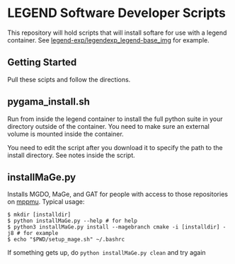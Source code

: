 # LEGEND Software Developer Scripts

This repository will hold scripts that will install softare for use with a legend container.
See [legend-exp/legendexp_legend-base_img](https://github.com/legend-exp/legendexp_legend-base_img) for example.

## Getting Started

Pull these scipts and follow the directions.

## pygama_install.sh

Run from inside the legend container to install the full python suite in your directory outside of the container. You need to make sure an external volume is mounted inside the container.  

You need to edit the script after you download it to specify the path to the install directory. See notes inside the script.

## installMaGe.py

Installs MGDO, MaGe, and GAT for people with access to those repositories on [mppmu](https://github.com/mppmu). Typical usage:

```console
$ mkdir [installdir]
$ python installMaGe.py --help # for help
$ python3 installMaGe.py install --magebranch cmake -i [installdir] -j8 # for example
$ echo "$PWD/setup_mage.sh" ~/.bashrc
```

If something gets up, do `python installMaGe.py clean` and try again
